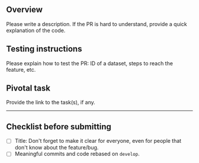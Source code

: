 ## Overview
Please write a description. If the PR is hard to understand, provide a quick explanation of the code.

## Testing instructions
Please explain how to test the PR: ID of a dataset, steps to reach the feature, etc.

## Pivotal task
Provide the link to the task(s), if any.

---

## Checklist before submitting
- [ ] Title: Don't forget to make it clear for everyone, even for people that don't know about the feature/bug.
- [ ] Meaningful commits and code rebased on `develop`.
